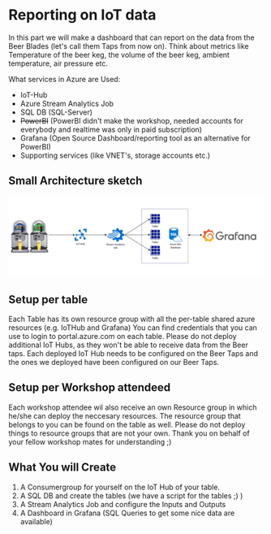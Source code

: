 # Reporting  on IoT data

In this part we will make a dashboard that can report on the data from the Beer Blades (let's call them Taps from now on). Think about metrics like Temperature of the beer keg, the volume of the beer keg, ambient temperature, air pressure etc.

What services in Azure are Used:
- IoT-Hub
- Azure Stream Analytics Job
- SQL DB (SQL-Server)
- ~~PowerBI~~ (PowerBI didn't make the workshop, needed accounts for everybody and realtime was only in paid subscription)
- Grafana (Open Source Dashboard/reporting tool as an alternative for PowerBI)
- Supporting services (like VNET's, storage accounts etc.)

## Small Architecture sketch
![High Level Architecture](img/high_level_architecture.jpg "Architecture")


## Setup per table
Each Table has its own resource group with all the per-table shared azure resources (e.g. IoTHub and Grafana)
You can find credentials that you can use to login to portal.azure.com on each table.
Please do not deploy additional IoT Hubs, as they won't be able to receive data from the Beer taps. Each deployed IoT Hub needs to be configured on the Beer Taps and the ones we deployed have been configured on our Beer Taps.

## Setup per Workshop attendeed
Each workshop attendee wil also receive an own Resource group in which he/she can deploy the neccesary resources. The resource group that belongs to you can be found on the table as well.
Please do not deploy things to resource groups that are not your own. Thank you on behalf of your fellow workshop mates for understanding ;)

## What You will Create
1. A Consumergroup for yourself on the IoT Hub of your table.
2. A SQL DB and create the tables (we have a script for the tables ;) )
3. A Stream Analytics Job and configure the Inputs and Outputs
4. A Dashboard in Grafana (SQL Queries to get some nice data are available)

